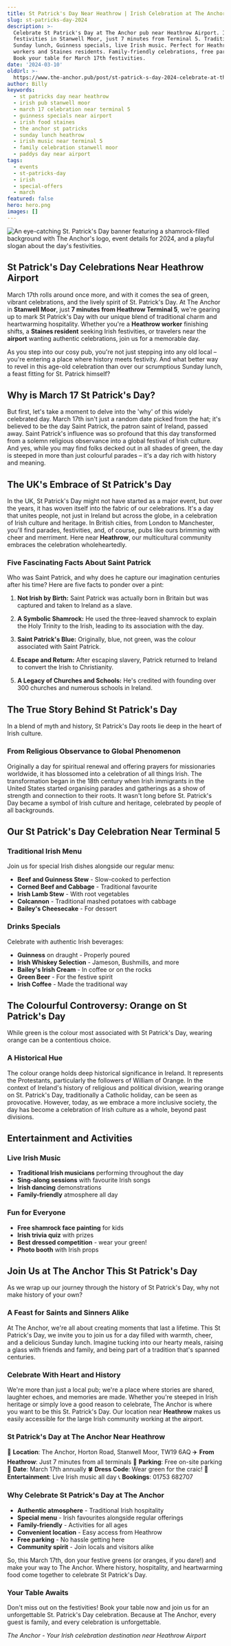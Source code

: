 ```yaml
---
title: St Patrick's Day Near Heathrow | Irish Celebration at The Anchor
slug: st-patricks-day-2024
description: >-
  Celebrate St Patrick's Day at The Anchor pub near Heathrow Airport. Irish
  festivities in Stanwell Moor, just 7 minutes from Terminal 5. Traditional
  Sunday lunch, Guinness specials, live Irish music. Perfect for Heathrow
  workers and Staines residents. Family-friendly celebrations, free parking.
  Book your table for March 17th festivities.
date: '2024-03-10'
oldUrl: >-
  https://www.the-anchor.pub/post/st-patrick-s-day-2024-celebrate-at-the-anchor-thea
author: Billy
keywords:
  - st patricks day near heathrow
  - irish pub stanwell moor
  - march 17 celebration near terminal 5
  - guinness specials near airport
  - irish food staines
  - the anchor st patricks
  - sunday lunch heathrow
  - irish music near terminal 5
  - family celebration stanwell moor
  - paddys day near airport
tags:
  - events
  - st-patricks-day
  - irish
  - special-offers
  - march
featured: false
hero: hero.png
images: []
---
```


  

![An eye-catching St. Patrick's Day banner featuring a shamrock-filled background with The Anchor's logo, event details for 2024, and a playful slogan about the day's festivities.](/content/blog/st-patricks-day-2024/hero.png)

  

## St Patrick's Day Celebrations Near Heathrow Airport

March 17th rolls around once more, and with it comes the sea of green, vibrant celebrations, and the lively spirit of St. Patrick's Day. At The Anchor in **Stanwell Moor**, just **7 minutes from Heathrow Terminal 5**, we're gearing up to mark St Patrick's Day with our unique blend of traditional charm and heartwarming hospitality. Whether you're a **Heathrow worker** finishing shifts, a **Staines resident** seeking Irish festivities, or travelers near the **airport** wanting authentic celebrations, join us for a memorable day.

  

As you step into our cosy pub, you're not just stepping into any old local – you're entering a place where history meets festivity. And what better way to revel in this age-old celebration than over our scrumptious Sunday lunch, a feast fitting for St. Patrick himself?

  

## Why is March 17 St Patrick's Day?

  

But first, let's take a moment to delve into the 'why' of this widely celebrated day. March 17th isn't just a random date picked from the hat; it's believed to be the day Saint Patrick, the patron saint of Ireland, passed away. Saint Patrick's influence was so profound that this day transformed from a solemn religious observance into a global festival of Irish culture. And yes, while you may find folks decked out in all shades of green, the day is steeped in more than just colourful parades – it's a day rich with history and meaning.

  

## The UK's Embrace of St Patrick's Day

  

In the UK, St Patrick's Day might not have started as a major event, but over the years, it has woven itself into the fabric of our celebrations. It's a day that unites people, not just in Ireland but across the globe, in a celebration of Irish culture and heritage. In British cities, from London to Manchester, you'll find parades, festivities, and, of course, pubs like ours brimming with cheer and merriment. Here near **Heathrow**, our multicultural community embraces the celebration wholeheartedly.

  

### Five Fascinating Facts About Saint Patrick

  

Who was Saint Patrick, and why does he capture our imagination centuries after his time? Here are five facts to ponder over a pint:

1.  **Not Irish by Birth:** Saint Patrick was actually born in Britain but was captured and taken to Ireland as a slave.
    
2.  **A Symbolic Shamrock:** He used the three-leaved shamrock to explain the Holy Trinity to the Irish, leading to its association with the day.
    
3.  **Saint Patrick's Blue:** Originally, blue, not green, was the colour associated with Saint Patrick.
    
4.  **Escape and Return:** After escaping slavery, Patrick returned to Ireland to convert the Irish to Christianity.
    
5.  **A Legacy of Churches and Schools:** He's credited with founding over 300 churches and numerous schools in Ireland.
    

  

## The True Story Behind St Patrick's Day

  

In a blend of myth and history, St Patrick's Day roots lie deep in the heart of Irish culture.

  

### From Religious Observance to Global Phenomenon

  

Originally a day for spiritual renewal and offering prayers for missionaries worldwide, it has blossomed into a celebration of all things Irish. The transformation began in the 18th century when Irish immigrants in the United States started organising parades and gatherings as a show of strength and connection to their roots. It wasn't long before St. Patrick's Day became a symbol of Irish culture and heritage, celebrated by people of all backgrounds.

  

## Our St Patrick's Day Celebration Near Terminal 5

### Traditional Irish Menu

Join us for special Irish dishes alongside our regular menu:
- **Beef and Guinness Stew** - Slow-cooked to perfection
- **Corned Beef and Cabbage** - Traditional favourite
- **Irish Lamb Stew** - With root vegetables
- **Colcannon** - Traditional mashed potatoes with cabbage
- **Bailey's Cheesecake** - For dessert

### Drinks Specials

Celebrate with authentic Irish beverages:
- **Guinness** on draught - Properly poured
- **Irish Whiskey Selection** - Jameson, Bushmills, and more
- **Bailey's Irish Cream** - In coffee or on the rocks
- **Green Beer** - For the festive spirit
- **Irish Coffee** - Made the traditional way

## The Colourful Controversy: Orange on St Patrick's Day

  

While green is the colour most associated with St Patrick's Day, wearing orange can be a contentious choice.

  

### A Historical Hue

  

The colour orange holds deep historical significance in Ireland. It represents the Protestants, particularly the followers of William of Orange. In the context of Ireland's history of religious and political division, wearing orange on St. Patrick's Day, traditionally a Catholic holiday, can be seen as provocative. However, today, as we embrace a more inclusive society, the day has become a celebration of Irish culture as a whole, beyond past divisions.

  

## Entertainment and Activities

### Live Irish Music
- **Traditional Irish musicians** performing throughout the day
- **Sing-along sessions** with favourite Irish songs
- **Irish dancing** demonstrations
- **Family-friendly** atmosphere all day

### Fun for Everyone
- **Free shamrock face painting** for kids
- **Irish trivia quiz** with prizes
- **Best dressed competition** - wear your green!
- **Photo booth** with Irish props

## Join Us at The Anchor This St Patrick's Day

  

As we wrap up our journey through the history of St Patrick's Day, why not make history of your own?

  

### A Feast for Saints and Sinners Alike

  

At The Anchor, we're all about creating moments that last a lifetime. This St Patrick's Day, we invite you to join us for a day filled with warmth, cheer, and a delicious Sunday lunch. Imagine tucking into our hearty meals, raising a glass with friends and family, and being part of a tradition that's spanned centuries.

  

### Celebrate With Heart and History

  

We're more than just a local pub; we're a place where stories are shared, laughter echoes, and memories are made. Whether you're steeped in Irish heritage or simply love a good reason to celebrate, The Anchor is where you want to be this St. Patrick's Day. Our location near **Heathrow** makes us easily accessible for the large Irish community working at the airport.

  

### St Patrick's Day at The Anchor Near Heathrow

📍 **Location**: The Anchor, Horton Road, Stanwell Moor, TW19 6AQ
✈️ **From Heathrow**: Just 7 minutes from all terminals
🚗 **Parking**: Free on-site parking
📅 **Date**: March 17th annually
🍀 **Dress Code**: Wear green for the craic!
🎵 **Entertainment**: Live Irish music all day
📞 **Bookings**: 01753 682707

### Why Celebrate St Patrick's Day at The Anchor

- **Authentic atmosphere** - Traditional Irish hospitality
- **Special menu** - Irish favourites alongside regular offerings
- **Family-friendly** - Activities for all ages
- **Convenient location** - Easy access from Heathrow
- **Free parking** - No hassle getting here
- **Community spirit** - Join locals and visitors alike

So, this March 17th, don your festive greens (or oranges, if you dare!) and make your way to The Anchor. Where history, hospitality, and heartwarming food come together to celebrate St Patrick's Day.

  

### Your Table Awaits

  

Don't miss out on the festivities! Book your table now and join us for an unforgettable St. Patrick's Day celebration. Because at The Anchor, every guest is family, and every celebration is unforgettable.

*The Anchor - Your Irish celebration destination near Heathrow Airport*
